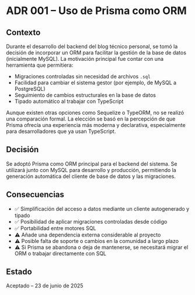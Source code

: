# ADR 001 – Uso de Prisma como ORM

## Contexto

Durante el desarrollo del backend del blog técnico personal, se tomó la decisión de incorporar un ORM para facilitar la gestión de la base de datos (inicialmente MySQL). La motivación principal fue contar con una herramienta que permitiera:

- Migraciones controladas sin necesidad de archivos `.sql`
- Facilidad para cambiar el sistema gestor (por ejemplo, de MySQL a PostgreSQL)
- Seguimiento de cambios estructurales en la base de datos
- Tipado automático al trabajar con TypeScript

Aunque existen otras opciones como Sequelize o TypeORM, no se realizó una comparación formal. La elección se basó en la percepción de que Prisma ofrecía una experiencia más moderna y declarativa, especialmente para desarrolladores que ya usan TypeScript.

## Decisión

Se adoptó Prisma como ORM principal para el backend del sistema. Se utilizará junto con MySQL para desarrollo y producción, permitiendo la generación automática del cliente de base de datos y las migraciones.

## Consecuencias

- ✅ Simplificación del acceso a datos mediante un cliente autogenerado y tipado
- ✅ Posibilidad de aplicar migraciones controladas desde código
- ✅ Portabilidad entre motores SQL
- ⚠️ Añade una dependencia externa considerable al proyecto
- ⚠️ Posible falta de soporte o cambios en la comunidad a largo plazo
- ⚠️ Si Prisma se abandona o deja de mantenerse, se necesitará migrar el ORM o trabajar directamente con SQL

## Estado

Aceptado – 23 de junio de 2025

